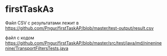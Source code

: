 # firstTaskAз
Файл CSV с результатами лежит в https://github.com/Pngur/firstTaskAP/blob/master/test-output/result.csv

файл с кодом https://github.com/Pngur/firstTaskAP/blob/master/src/test/java/md/nineninenine/TransportFiltersTests.java
